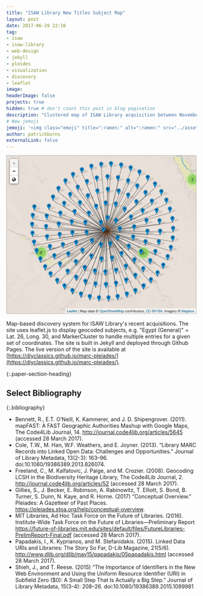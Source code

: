 ```yaml
---
title: "ISAW Library New Titles Subject Map"
layout: post
date: 2017-06-29 22:10
tag:
- isaw
- isaw-library
- web-design
- jekyll
- pleides
- visualization
- discovery
- leaflet
image: 
headerImage: false
projects: true
hidden: true # don't count this post in blog pagination
description: "Clustered map of ISAW Library acquisition between November 2016 and March 2017 using Leaflet & MarkerCluster"
# New jemoji
jemoji: '<img class="emoji" title=":ramen:" alt=":ramen:" src="../assets/images/paper-icon.png" height="20" width="20" align="absmiddle">'
author: patrickburns
externalLink: false
---
```

[![Screenshot](../assets/images/marc-pleiades.png)](https://diyclassics.github.io/marc-pleiades/)

Map-based discovery system for ISAW Library's recent acquisitions. The site uses leaflet.js to display geocoded subjects, e.g. "Egypt (General)" = Lat. 26, Long. 30, and MarkerCluster to handle multiple entries for a given set of coordinates. The site is built in Jekyll and deployed through Github Pages. The live version of the site is available at [https://diyclassics.github.io/marc-pleiades/](https://diyclassics.github.io/marc-pleiades/).

{:.paper-section-heading}
## Select Bibliography

{:.bibliography}
- Bennett, R., E.T. O’Neill, K. Kammerer, and J. D. Shipengrover. (2011). mapFAST: A FAST Geographic Authorities Mashup with Google Maps, The Code4Lib Journal, 14. http://journal.code4lib.org/articles/5645 (accessed 28 March 2017).
- Cole, T.W., M. Han, W.F. Weathers, and E. Joyner. (2013). “Library MARC Records into Linked Open Data: Challenges and Opportunities.” Journal of Library Metadata, 13(2-3): 163–96. doi:10.1080/19386389.2013.826074.
- Freeland, C., M. Kalfatovic, J. Paige, and M. Crozier. (2008). Geocoding LCSH in the Biodiversity Heritage Library, The Code4Lib Journal, 2. http://journal.code4lib.org/articles/52 (accessed 28 March 2017).
- Gillies, S., J. Becker, E. Robinson, A. Rabinowitz, T. Elliott, S. Bond, B. Turner, S. Dunn, N. Kaye, and R. Horne. (2017) “Conceptual Overview.” Pleiades: A Gazetteer of Past Places. https://pleiades.stoa.org/help/conceptual-overview.
- MIT Libraries, Ad Hoc Task Force on the Future of Libraries. (2016). Institute-Wide Task Force on the Future of Libraries—Preliminary Report https://future-of-libraries.mit.edu/sites/default/files/FutureLibraries-PrelimReport-Final.pdf (accessed 28 March 2017).
- Papadakis, I., K. Kyprianos, and M. Stefanidakis. (2015). Linked Data URIs and Libraries: The Story So Far, D-Lib Magazine, 21(5/6). http://www.dlib.org/dlib/may15/papadakis/05papadakis.html (accessed 28 March 2017).
- Shieh, J., and T. Reese. (2015) “The Importance of Identifiers in the New Web Environment and Using the Uniform Resource Identifier (URI) in Subfield Zero ($0): A Small Step That Is Actually a Big Step.” Journal of Library Metadata, 15(3-4): 208–26. doi:10.1080/19386389.2015.1099981
